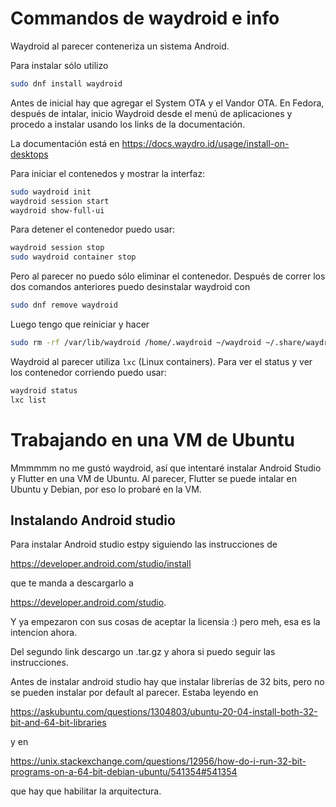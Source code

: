 # Commandos de waydroid e info

Waydroid al parecer conteneriza un sistema Android.

Para instalar sólo utilizo

```Bash
sudo dnf install waydroid
```

Antes de inicial hay que agregar el System OTA y el Vandor OTA. En Fedora, después de intalar, inicio Waydroid desde el menú de aplicaciones y procedo a instalar usando los links de la documentación.

La documentación está en https://docs.waydro.id/usage/install-on-desktops

Para iniciar el contenedos y mostrar la interfaz:

```Bash
sudo waydroid init
waydroid session start
waydroid show-full-ui
```

Para detener el contenedor puedo usar:

```Bash
waydroid session stop
sudo waydroid container stop
```

Pero al parecer no puedo sólo eliminar el contenedor. Después de correr los dos comandos anteriores puedo desinstalar waydroid con

```Bash
sudo dnf remove waydroid
```

Luego tengo que reiniciar y hacer

```Bash
sudo rm -rf /var/lib/waydroid /home/.waydroid ~/waydroid ~/.share/waydroid ~/.local/share/applications/*android* ~/.local/share/waydroid
```

Waydroid al parecer utiliza `lxc` (Linux containers). Para ver el status y ver los contenedor corriendo puedo usar:

```Bash
waydroid status
lxc list
```

# Trabajando en una VM de Ubuntu

Mmmmmm no me gustó waydroid, así que intentaré instalar Android Studio y Flutter en una VM de Ubuntu. Al parecer, Flutter se puede intalar en Ubuntu y Debian, por eso lo probaré en la VM.

## Instalando Android studio

Para instalar Android studio estpy siguiendo las instrucciones de 

<https://developer.android.com/studio/install>

que te manda a descargarlo a 

<https://developer.android.com/studio>.

Y ya empezaron con sus cosas de aceptar la licensia :) pero meh, esa es la intencion ahora.

Del segundo link descargo un .tar.gz y ahora si puedo seguir las instrucciones.


Antes de instalar android studio hay que instalar librerías de 32 bits, pero no se pueden instalar por default al parecer. Estaba leyendo en

<https://askubuntu.com/questions/1304803/ubuntu-20-04-install-both-32-bit-and-64-bit-libraries>

y en 

<https://unix.stackexchange.com/questions/12956/how-do-i-run-32-bit-programs-on-a-64-bit-debian-ubuntu/541354#541354> 

que hay que habilitar la arquitectura.
